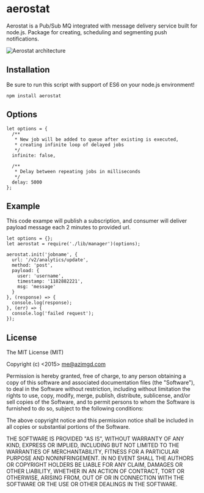 # aerostat

Aerostat is a Pub/Sub MQ integrated with message delivery service built for node.js. Package for creating, scheduling and segmenting push notifications.

![Aerostat architecture](http://i.imgur.com/1RRgHzV.png)

## Installation

Be sure to run this script with support of ES6 on your node.js environment!

`npm install aerostat`

## Options

```
let options = {
  /**
   * New job will be added to queue after existing is executed,
   * creating infinite loop of delayed jobs
   */
  infinite: false,

  /**
   * Delay between repeating jobs in milliseconds
   */
  delay: 5000
};
```

## Example

This code exampe will publish a subscription, and consumer will deliver payload message each 2 minutes to provided url.
```
let options = {};
let aerostat = require('./lib/manager')(options);

aerostat.init('jobname', {
  url: '/v2/analytics/update',
  method: 'post',
  payload: {
    user: 'username',
    timestamp: '1182882221',
    msg: 'message'
  }
}, (response) => {
  console.log(response);
}, (err) => {
  console.log('failed request');
});
```

## License

The MIT License (MIT)

Copyright (c) <2015> <me@azimgd.com>

Permission is hereby granted, free of charge, to any person obtaining a copy
of this software and associated documentation files (the "Software"), to deal
in the Software without restriction, including without limitation the rights
to use, copy, modify, merge, publish, distribute, sublicense, and/or sell
copies of the Software, and to permit persons to whom the Software is
furnished to do so, subject to the following conditions:

The above copyright notice and this permission notice shall be included in
all copies or substantial portions of the Software.

THE SOFTWARE IS PROVIDED "AS IS", WITHOUT WARRANTY OF ANY KIND, EXPRESS OR
IMPLIED, INCLUDING BUT NOT LIMITED TO THE WARRANTIES OF MERCHANTABILITY,
FITNESS FOR A PARTICULAR PURPOSE AND NONINFRINGEMENT. IN NO EVENT SHALL THE
AUTHORS OR COPYRIGHT HOLDERS BE LIABLE FOR ANY CLAIM, DAMAGES OR OTHER
LIABILITY, WHETHER IN AN ACTION OF CONTRACT, TORT OR OTHERWISE, ARISING FROM,
OUT OF OR IN CONNECTION WITH THE SOFTWARE OR THE USE OR OTHER DEALINGS IN
THE SOFTWARE.
